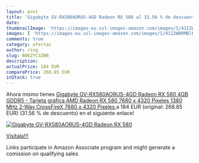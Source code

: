 ```yaml
---
layout: post
title: 'Gigabyte GV-RX580AORUS-4GD Radeon RX 580 al 31.56 % de descuento'
date: 
thumbnailImage: 'https://images-eu.ssl-images-amazon.com/images/I/41I2W8RMBlL._SL200_.jpg'
images: [ 'https://images-eu.ssl-images-amazon.com/images/I/41I2W8RMBlL._SL200_.jpg' ]
comments: true
category: ofertas
author: ring
slug: B06ZYC3ZWB
description:
actualPrice: 184 EUR
comparePrice: 268.85 EUR
inStock: true
---
```


Ahora mismo tienes [Gigabyte GV-RX580AORUS-4GD Radeon RX 580 4GB GDDR5 - Tarjeta gráfica  AMD  Radeon RX 580  7680 x 4320 Pixeles  1380 MHz  2-Way CrossFireX  7680 x 4320 Pixeles ](https://www.amazon.es/dp/B06ZYC3ZWB/?tag=tolees-21) a 184 EUR (original: 268.85 EUR) (31.56 %  de descuento) en el siguiente enlace!

[![Gigabyte GV-RX580AORUS-4GD Radeon RX 580](https://images-eu.ssl-images-amazon.com/images/I/41I2W8RMBlL._SL200_.jpg)](https://www.amazon.es/dp/B06ZYC3ZWB/?tag=tolees-21)

[Visítala!!!](https://www.amazon.es/dp/B06ZYC3ZWB/?tag=tolees-21)

Links participate in Amazon Associate program and might generate a comission on qualifying sales
